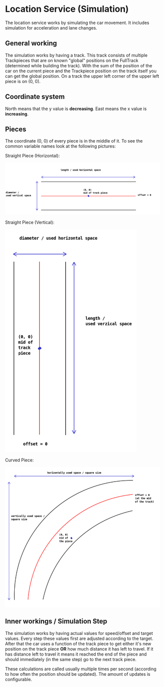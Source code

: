 # Location Service (Simulation)
The location service works by simulating the car movement. It includes simulation for acceleration and lane changes.

## General working
The simulation works by having a track. This track consists of multiple Trackpieces that are on known "global" positions
on the FullTrack (determined while building the track). With the sum of the position of the car on the current piece and
the Trackpiece position on the track itself you can get the global position. On a track the upper left corner of the
upper left piece is on (0, 0).

## Coordinate system
North means that the y value is **decreasing**. East means the x value is **increasing**.

## Pieces
The coordinate (0, 0) of every piece is in the middle of it. To see the common variable names look at the following
pictures:

Straight Piece (Horizontal):

![Straight Piece Horizontal](img/straight_piece_horizontal.png)


Straight Piece (Vertical):

![Straight Piece Vertical](img/straight_piece_vertical.png)


Curved Piece:

![Curved Piece](img/curve_piece.png)

## Inner workings / Simulation Step
The simulation works by having actual values for speed/offset and target values. Every step these values first are
adjusted according to the target. After that the car uses a function of the track piece to get either it's new position
on the track piece **OR** how much distance it has left to travel. If it has distance left to travel it means it reached
the end of the piece and should immediately (in the same step) go to the next track piece.

These calculations are called usually multiple times per second (according to how often the position should be updated).
The amount of updates is configurable.
